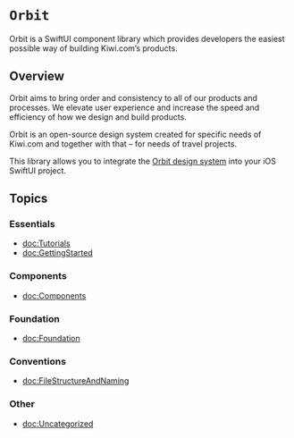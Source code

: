 # ``Orbit``

Orbit is a SwiftUI component library which provides developers the easiest possible way of building Kiwi.com’s products.

## Overview

Orbit aims to bring order and consistency to all of our products and processes. We elevate user experience and increase the speed and efficiency of how we design and build products.

Orbit is an open-source design system created for specific needs of Kiwi.com and together with that – for needs of travel projects.

This library allows you to integrate the [Orbit design system](https://orbit.kiwi) into your iOS SwiftUI project.

## Topics

### Essentials

- <doc:Tutorials>
- <doc:GettingStarted>

### Components

- <doc:Components>

### Foundation

- <doc:Foundation>

### Conventions

- <doc:FileStructureAndNaming>

### Other

- <doc:Uncategorized>
